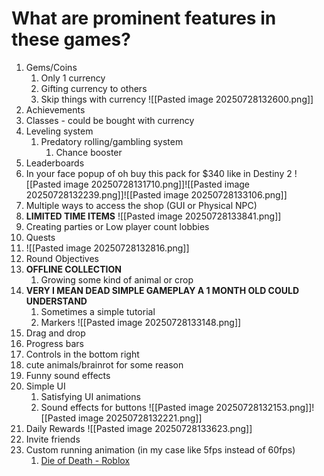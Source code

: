 # What are prominent features in these games?
1. Gems/Coins
	1. Only 1 currency
	2. Gifting currency to others
	3. Skip things with currency
	   ![[Pasted image 20250728132600.png]]
2. Achievements 
3. Classes - could be bought with currency
4. Leveling system
	1. Predatory rolling/gambling system
		1. Chance booster
5. Leaderboards
6. In your face popup of oh buy this pack for $340 like in Destiny 2
	   ![[Pasted image 20250728131710.png]]![[Pasted image 20250728132239.png]]![[Pasted image 20250728133106.png]]
7. Multiple ways to access the shop (GUI or Physical NPC)
8. **LIMITED TIME ITEMS**
	   ![[Pasted image 20250728133841.png]]
9. Creating parties or Low player count lobbies
10. Quests
11. ![[Pasted image 20250728132816.png]]
12. Round Objectives
13. **OFFLINE COLLECTION**
	1. Growing some kind of animal or crop
14. **VERY I MEAN DEAD SIMPLE GAMEPLAY A 1 MONTH OLD COULD UNDERSTAND**
	1. Sometimes a simple tutorial
	2. Markers ![[Pasted image 20250728133148.png]]
15. Drag and drop
16. Progress bars
17. Controls in the bottom right
18. cute animals/brainrot for some reason
19. Funny sound effects
20. Simple UI
	1. Satisfying UI animations
	2. Sound effects for buttons
	    ![[Pasted image 20250728132153.png]]![[Pasted image 20250728132221.png]]
21. Daily Rewards
    ![[Pasted image 20250728133623.png]]
22. Invite friends
23. Custom running animation (in my case like 5fps instead of 60fps)
	1. [Die of Death - Roblox](https://www.roblox.com/games/71895508397153/Die-of-Death)